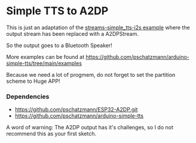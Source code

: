 # Simple TTS to A2DP

This is just an adaptation of the [streams-simple_tts-i2s example](https://github.com/pschatzmann/arduino-audio-tools/tree/main/examples/examples-tts/streams-simple_tts-a2dp) where the output stream has been replaced with a A2DPStream.

So the output goes to a Bluetooth Speaker! 

More examples can be found at https://github.com/pschatzmann/arduino-simple-tts/tree/main/examples

Because we need a lot of progmem, do not forget to set the partition scheme to Huge APP!

### Dependencies

- https://github.com/pschatzmann/ESP32-A2DP.git
- https://github.com/pschatzmann/arduino-simple-tts


A word of warning: The A2DP output has it's challenges, so I do not recommend this as your first sketch.